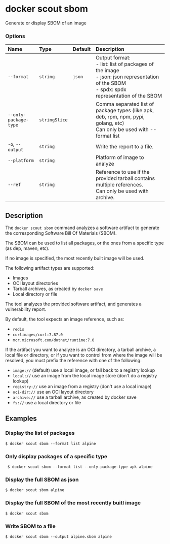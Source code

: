 # docker scout sbom

<!---MARKER_GEN_START-->
Generate or display SBOM of an image

### Options

| Name                  | Type          | Default | Description                                                                                                                                   |
|:----------------------|:--------------|:--------|:----------------------------------------------------------------------------------------------------------------------------------------------|
| `--format`            | `string`      | `json`  | Output format:<br>- list: list of packages of the image<br>- json: json representation of the SBOM<br>- spdx: spdx representation of the SBOM |
| `--only-package-type` | `stringSlice` |         | Comma separated list of package types (like apk, deb, rpm, npm, pypi, golang, etc)<br>Can only be used with --format list                     |
| `-o`, `--output`      | `string`      |         | Write the report to a file.                                                                                                                   |
| `--platform`          | `string`      |         | Platform of image to analyze                                                                                                                  |
| `--ref`               | `string`      |         | Reference to use if the provided tarball contains multiple references.<br>Can only be used with archive.                                      |


<!---MARKER_GEN_END-->

## Description

The `docker scout sbom` command analyzes a software artifact to generate the corresponding Software Bill Of Materials (SBOM).

The SBOM can be used to list all packages, or the ones from a specific type (as dep, maven, etc).

If no image is specified, the most recently built image will be used.

The following artifact types are supported:

- Images
- OCI layout directories
- Tarball archives, as created by `docker save`
- Local directory or file

The tool analyzes the provided software artifact, and generates a vulnerability report.

By default, the tool expects an image reference, such as:

- `redis`
- `curlimages/curl:7.87.0`
- `mcr.microsoft.com/dotnet/runtime:7.0`

If the artifact you want to analyze is an OCI directory, a tarball archive, a local file or directory,
or if you want to control from where the image will be resolved, you must prefix the reference with one of the following:

- `image://` (default) use a local image, or fall back to a registry lookup
- `local://` use an image from the local image store (don't do a registry lookup)
- `registry://` use an image from a registry (don't use a local image)
- `oci-dir://` use an OCI layout directory
- `archive://` use a tarball archive, as created by docker save
- `fs://` use a local directory or file

## Examples

### Display the list of packages

```console
$ docker scout sbom --format list alpine
```

### Only display packages of a specific type

```console
 $ docker scout sbom --format list --only-package-type apk alpine
```

### Display the full SBOM as json

```console
$ docker scout sbom alpine
```

### Display the full SBOM of the most recently buitl image

```console
$ docker scout sbom
```

### Write SBOM to a file

```console
$ docker scout sbom --output alpine.sbom alpine
```

